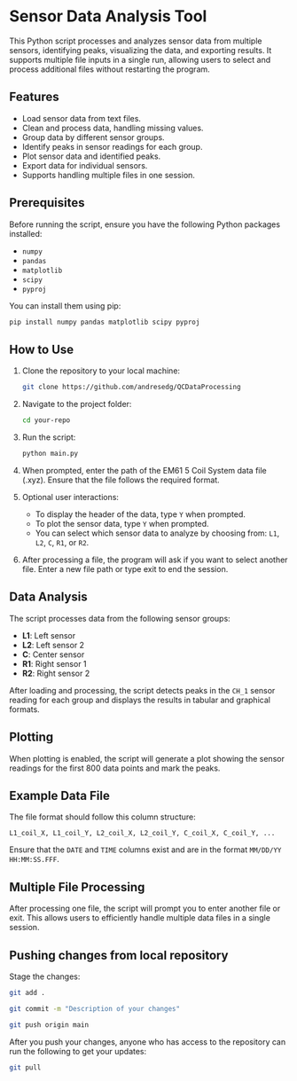 
# Sensor Data Analysis Tool

This Python script processes and analyzes sensor data from multiple sensors, identifying peaks, visualizing the data, and exporting results. It supports multiple file inputs in a single run, allowing users to select and process additional files without restarting the program.

## Features

- Load sensor data from text files.
- Clean and process data, handling missing values.
- Group data by different sensor groups.
- Identify peaks in sensor readings for each group.
- Plot sensor data and identified peaks.
- Export data for individual sensors.
- Supports handling multiple files in one session.

## Prerequisites

Before running the script, ensure you have the following Python packages installed:

- `numpy`
- `pandas`
- `matplotlib`
- `scipy`
- `pyproj`

You can install them using pip:

```bash
pip install numpy pandas matplotlib scipy pyproj
```

## How to Use

1. Clone the repository to your local machine:

   ```bash
   git clone https://github.com/andresedg/QCDataProcessing
   ```

2. Navigate to the project folder:

   ```bash
   cd your-repo
   ```

3. Run the script:

   ```bash
   python main.py
   ```

4. When prompted, enter the path of the EM61 5 Coil System data file (.xyz). Ensure that the file follows the required format.

5. Optional user interactions:

   - To display the header of the data, type `Y` when prompted.
   - To plot the sensor data, type `Y` when prompted.
   - You can select which sensor data to analyze by choosing from: `L1`, `L2`, `C`, `R1`, or `R2`.

6. After processing a file, the program will ask if you want to select another file. Enter a new file path or type exit to end the session.

## Data Analysis

The script processes data from the following sensor groups:

- **L1**: Left sensor
- **L2**: Left sensor 2
- **C**: Center sensor
- **R1**: Right sensor 1
- **R2**: Right sensor 2

After loading and processing, the script detects peaks in the `CH_1` sensor reading for each group and displays the results in tabular and graphical formats.

## Plotting

When plotting is enabled, the script will generate a plot showing the sensor readings for the first 800 data points and mark the peaks.

## Example Data File

The file format should follow this column structure:

```
L1_coil_X, L1_coil_Y, L2_coil_X, L2_coil_Y, C_coil_X, C_coil_Y, ...
```

Ensure that the `DATE` and `TIME` columns exist and are in the format `MM/DD/YY HH:MM:SS.FFF`.

## Multiple File Processing

After processing one file, the script will prompt you to enter another file or exit. This allows users to efficiently handle multiple data files in a single session.

## Pushing changes from local repository
Stage the changes:

```bash
git add .
```
```bash
git commit -m "Description of your changes"
```
```bash
git push origin main
```
After you push your changes, anyone who has access to the repository can run the following to get your updates:
```bash
git pull
```
